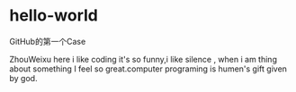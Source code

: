# hello-world
GitHub的第一个Case

ZhouWeixu here i like coding it's so funny,i like silence ,
when i am thing about something I feel so great.computer programing is humen's 
gift given by god.
